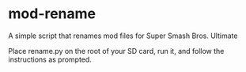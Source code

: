 # mod-rename
A simple script that renames mod files for Super Smash Bros. Ultimate


Place rename.py on the root of your SD card, run it, and follow the instructions as prompted.
